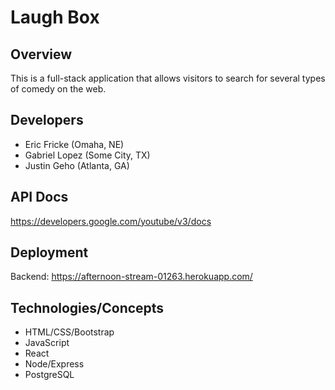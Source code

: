 # Laugh Box

## Overview
This is a full-stack application that allows visitors to search for several types of comedy on the web. 

## Developers
- Eric Fricke (Omaha, NE)
- Gabriel Lopez (Some City, TX)
- Justin Geho (Atlanta, GA)


## API Docs
https://developers.google.com/youtube/v3/docs

## Deployment

Backend: https://afternoon-stream-01263.herokuapp.com/


## Technologies/Concepts
- HTML/CSS/Bootstrap
- JavaScript
- React
- Node/Express
- PostgreSQL
